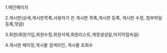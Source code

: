 1.메인페이지

2.게시판(상세,게시판목록,사용자가 쓴 게시판 목록,게시판 등록, 게시판 수정, 첨부파일등록,댓글)

3.회원(회원가입,회원수정,회원삭제,회원리스트,계정생성일,마지막접속일)

4.게시판 페이징,게시물 검색라인, 게시물 조회수

